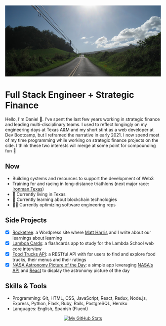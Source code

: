 <p align="center">
  <img src="https://github.com/dgamboa/dgamboa/blob/master/assets/maui_road.jpg" alt="Banner photo for GitHub profile">
</p>

# Full Stack Engineer + Strategic Finance

Hello, I'm Daniel :wave:. I've spent the last few years working in strategic finance and leading multi-disciplinary teams. I used to reflect longingly on my engineering days at Texas A&M and my short stint as a web developer at Dev Bootcamp, but I reframed the narrative in early 2021. I now spend most of my time programming while working on strategic finance projects on the side. I think these two interests will merge at some point for compounding fun :rocket:

## Now

- Building systems and resources to support the development of Web3
- Training for and racing in long-distance triathlons (next major race: [Ironman Texas](https://www.ironman.com/im-texas))
- 🏡 Currently living in Texas
- 📖 Currently learning about blockchain technologies
- 🏋️‍♂️ Currently optimizing software engineering reps

## Side Projects

- [x] [Rocketree](https://rocketree.com): a Wordpress site where [Matt Harris](https://www.linkedin.com/in/mgharris34/) and I write about our learnings about learning
- [x] [Lambda Cards](http://www.lambdacards.com): a flashcards app to study for the Lambda School web core interview
- [x] [Food Trucks API](https://github.com/dgamboa/foodtrucks-backend): a RESTful API with for users to find and explore food trucks, their menus and their ratings
- [x] [NASA Astronomy Picture of the Day](https://nasa-apod-site.netlify.app/): a simple app leveraging [NASA's API](https://api.nasa.gov/) and [React](https://reactjs.org/) to display the astronomy picture of the day

## Skills & Tools

- Programming: Git, HTML, CSS, JavaScript, React, Redux, Node.js, Express, Python, Flask, Ruby, Rails, PostgreSQL, Heroku
- Languages: English, Spanish (Fluent)

<p align="center">
  <a href="https://github.com/anuraghazra/github-readme-stats">
    <img src="https://github-readme-stats.vercel.app/api?username=gamboaldo&show_icons=true&count_private=true&theme=vue-dark" alt="My GitHub Stats">
  </a>
</p>
